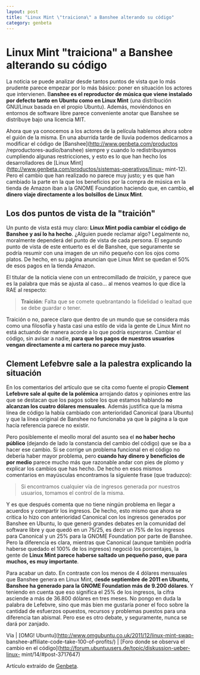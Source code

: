 ```yaml
---
layout: post
title: "Linux Mint \"traiciona\" a Banshee alterando su código"
category: genbeta
---
```


# Linux Mint "traiciona" a Banshee alterando su código


La noticia se puede analizar desde tantos puntos de vista que lo más prudente
parece empezar por lo más básico: poner en situación los actores que
intervienen. B**anshee es el reproductor de música que viene instalado por
defecto tanto en Ubuntu como en Linux Mint** (una distribución GNU/Linux
basada en el propio Ubuntu). Además, moviéndonos en entornos de software libre
parece conveniente anotar que Banshee se distribuye bajo una licencia MIT.

Ahora que ya conocemos a los actores de la película hablemos ahora sobre el
guión de la misma. En una aburrida tarde de lluvia podemos dedicarnos a
modificar el código de [Banshee](http://www.genbeta.com/productos
/reproductores-audio/banshee) siempre y cuando lo redistribuyamos cumpliendo
algunas restricciones, y esto es lo que han hecho los desarrolladores de
[Linux Mint](http://www.genbeta.com/productos/sistemas-operativos/linux-
mint-12). Pero el cambio que han realizado no parece muy justo; y es que han
cambiado la parte en la que los beneficios por la compra de música en la
tienda de Amazon iban a la GNOME Foundation haciendo que, en cambio, **el
dinero viaje directamente a los bolsillos de Linux Mint**.  
  

## Los dos puntos de vista de la "traición"

  
Un punto de vista está muy claro: **Linux Mint podía cambiar el código de
Banshee y así lo ha hecho**. ¿Alguien puede reclamar algo? Legalmente no,
moralmente dependerá del punto de vista de cada persona. El segundo punto de
vista de este entuerto es el de Banshee, que seguramente se podría resumir con
una imagen de un niño pequeño con los ojos como platos. De hecho, en su página
anuncian que Linux Mint se quedan el 50% de esos pagos en la tienda Amazon.

El titular de la noticia viene con un entrecomillado de _traición_, y parece
que es la palabra que más se ajusta al caso… al menos veamos lo que dice la
RAE al respecto:

> **Traición**: Falta que se comete quebrantando la fidelidad o lealtad que se
debe guardar o tener.

Traición o no, parece claro que dentro de un mundo que se considera más como
una filosofía y hasta casi una estilo de vida la gente de Linux Mint no está
actuando de manera acorde a lo que podría esperarse. Cambiar el código, sin
avisar a nadie, **para que los pagos de nuestros usuarios vengan directamente
a mi cartera no parece muy justo**.

## Clement Lefebvre sale a la palestra explicando la situación

  
En los comentarios del artículo que se cita como fuente el propio **Clement
Lefebvre sale al quite de la polémica** arrojando datos y opiniones entre las
que se destacan que los pagos sobre los que estamos hablando **no alcanzan los
cuatro dólares mensuales**. Además justifica que la misma línea de código la
había cambiado con anterioridad Canonical (para Ubuntu) y que la línea
original de Banshee no funcionaba ya que la página a la que hacía referencia
parece no existir.

Pero posiblemente el meollo moral del asunto sea el **no haber hecho público**
(dejando de lado la constancia del cambio del código) que se iba a hacer ese
cambio. Si se corrige un problema funcional en el código no debería haber
mayor problema, pero **cuando hay dinero y beneficios de por medio** parece
mucho más que razonable andar con pies de plomo y explicar los cambios que has
hecho. De hecho en esos mismos comentarios en mayúsculas encontramos la
siguiente frase (que traduzco):

> Si encontramos cualquier vía de ingresos generada por nuestros usuarios,
tomamos el control de la misma.

Y es que después comenta que no tiene ningún problema en llegar a acuerdos y
compartir los ingresos. De hecho, esto mismo que ahora se critica lo hizo con
anterioridad Canonical con los ingresos generados por Banshee en Ubuntu, lo
que generó grandes debates en la comunidad del software libre y que quedó en
un 75/25, es decir un 75% de los ingresos para Canonical y un 25% para la
GNOME Foundation por parte de Banshee. Pero la diferencia es clara, mientras
que Canonical (aunque también podría haberse quedado el 100% de los ingresos)
negoció los porcentajes, la gente de **Linux Mint parece haberse saltado un
pequeño paso, que para muchos, es muy importante**.

Para acabar un dato. En contraste con los menos de 4 dólares mensuales que
Banshee genera en Linux Mint, d**esde septiembre de 2011 en Ubuntu, Banshee ha
generado para la GNOME Foundation más de 9.200 dólares**. Y teniendo en cuenta
que eso significa el 25% de los ingresos, la cifra asciende a más de 36.800
dólares en tres meses. No pongo en duda la palabra de Lefebvre, sino que más
bien me gustaría poner el foco sobre la cantidad de esfuerzos opuestos,
recursos y problemas puestos para una diferencia tan abismal. Pero ese es otro
debate, y seguramente, nunca se dará por zanjado.

Vía | [OMG! Ubuntu](http://www.omgubuntu.co.uk/2011/12/linux-mint-swap-
banshee-affiliate-code-take-100-of-profits/) | [Foro donde se observa el
cambio en el código](http://forum.ubuntuusers.de/topic/diskussion-ueber-linux-
mint/14/#post-3717647)

Artículo extraído de [Genbeta](http://www.genbeta.com).